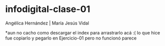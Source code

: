 # infodigital-clase-01
Angélica Hernández | María Jesús Vidal

*aun no cacho como descargar el index para arrastrarlo acá :( lo que hice fue copiarlo y pegarlo en Ejercicio-01 pero no funcionó parece

